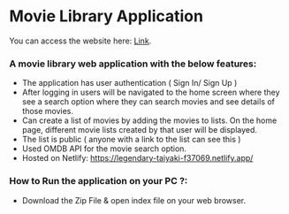 # Movie Library Application

You can access the website here: [Link](https://legendary-taiyaki-f37069.netlify.app/).

### A movie library web application with the below features:
- The application has user authentication ( Sign In/ Sign Up )
- After logging in users will be navigated to the home screen where they see a search option where they can search movies and see details of those movies.
- Can create a list of movies by adding the movies to lists. On the home page, different movie lists created by that user will be displayed.
- The list is public ( anyone with a link to the list can see this )
- Used OMDB API for the movie search option.
- Hosted on Netlify: https://legendary-taiyaki-f37069.netlify.app/

### How to Run the application on your PC ?:
- Download the Zip File & open index file on your web browser.
